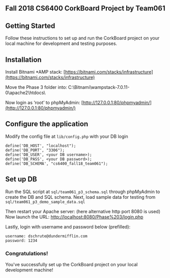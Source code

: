 ## Fall 2018 CS6400 CorkBoard Project by Team061

## Getting Started
Follow these instructions to set up and run the CorkBoard project on your local machine for development and testing purposes. 

## Installation
Install Bitnami *AMP stack: [https://bitnami.com/stacks/infrastructure](https://bitnami.com/stacks/infrastructure)

Move the Phase 3 folder into: C:\Bitnami\wampstack-7.0.11-0\apache2\htdocs\

Now login as ‘root’ to phpMyAdmin: [http://127.0.0.1:80/phpmyadmin/](http://127.0.0.1:80/phpmyadmin/)

## Configure the application
Modify the config file at `lib/config.php` with your DB login
```
define('DB_HOST', "localhost");
define('DB_PORT', "3306");
define('DB_USER', <your DB username>);
define('DB_PASS', <your DB password>);
define('DB_SCHEMA', "cs6400_fall18_team061");
```

## Set up DB
Run the SQL script at `sql/team061_p3_schema.sql` through phpMyAdmin to create the DB and SQL schema. Next, load sample data for testing from `sql/team061_p3_demo_sample_data.sql`

Then restart your Apache server: (here alternative http port 8080 is used)
Now launch the URL: 
<a href="http://localhost:8080/Phase%203/login.php">http://localhost:8080/Phase%203/login.php</a>
 
Lastly, login with username and password below (prefilled): 
```
username: dschrute@dundermifflin.com
password: 1234
```

### Congratulations!
You've successfully set up the CorkBoard project on your local development machine!